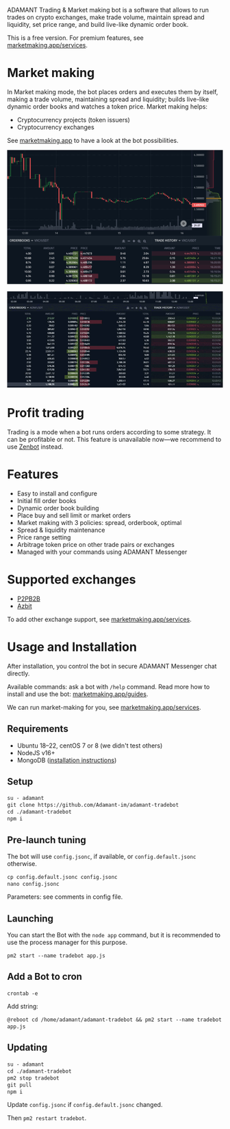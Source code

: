 ADAMANT Trading & Market making bot is a software that allows to run trades on crypto exchanges, make trade volume, maintain spread and liquidity, set price range, and build live-like dynamic order book.

This is a free version. For premium features, see [marketmaking.app/services](https://marketmaking.app/services/).

# Market making

In Market making mode, the bot places orders and executes them by itself, making a trade volume, maintaining spread and liquidity; builds live-like dynamic order books and watches a token price. Market making helps:

* Cryptocurrency projects (token issuers)
* Cryptocurrency exchanges

See [marketmaking.app](https://marketmaking.app) to have a look at the bot possibilities.

![Trading chart](./assets/Making-chart.png)

![Market Making & OrderBook Building](./assets/OrderBook-Builder.gif)

# Profit trading

Trading is a mode when a bot runs orders according to some strategy. It can be profitable or not. This feature is unavailable now—we recommend to use [Zenbot](https://github.com/DeviaVir/zenbot) instead.

# Features

* Easy to install and configure
* Initial fill order books
* Dynamic order book building
* Place buy and sell limit or market orders
* Market making with 3 policies: spread, orderbook, optimal
* Spread & liquidity maintenance
* Price range setting
* Arbitrage token price on other trade pairs or exchanges
* Managed with your commands using ADAMANT Messenger

# Supported exchanges

* [P2PB2B](https://p2pb2b.com)
* [Azbit](https://azbit.com?referralCode=9YVWYAF)

To add other exchange support, see [marketmaking.app/services](https://marketmaking.app/services/).

# Usage and Installation

After installation, you control the bot in secure ADAMANT Messenger chat directly.

Available commands: ask a bot with `/help` command. Read more how to install and use the bot: [marketmaking.app/guides](https://marketmaking.app/guides/).

We can run market-making for you, see [marketmaking.app/services](https://marketmaking.app/services/).

## Requirements

* Ubuntu 18–22, centOS 7 or 8 (we didn't test others)
* NodeJS v16+
* MongoDB ([installation instructions](https://docs.mongodb.com/manual/tutorial/install-mongodb-on-ubuntu/))

## Setup

```
su - adamant
git clone https://github.com/Adamant-im/adamant-tradebot
cd ./adamant-tradebot
npm i
```

## Pre-launch tuning

The bot will use `config.jsonc`, if available, or `config.default.jsonc` otherwise.

```
cp config.default.jsonc config.jsonc
nano config.jsonc
```

Parameters: see comments in config file.

## Launching

You can start the Bot with the `node app` command, but it is recommended to use the process manager for this purpose.

```
pm2 start --name tradebot app.js
```

## Add a Bot to cron

```
crontab -e
```

Add string:

```
@reboot cd /home/adamant/adamant-tradebot && pm2 start --name tradebot app.js
```

## Updating

```
su - adamant
cd ./adamant-tradebot
pm2 stop tradebot
git pull
npm i
```

Update `config.jsonc` if `config.default.jsonc` changed.

Then `pm2 restart tradebot`.
